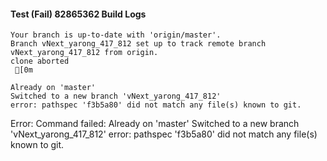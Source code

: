 #### Test (Fail) 82865362 Build Logs


```
Your branch is up-to-date with 'origin/master'.
Branch vNext_yarong_417_812 set up to track remote branch vNext_yarong_417_812 from origin.
clone aborted
 [0m

Already on 'master'
Switched to a new branch 'vNext_yarong_417_812'
error: pathspec 'f3b5a80' did not match any file(s) known to git.

```

Error: Command failed: Already on 'master'
Switched to a new branch 'vNext_yarong_417_812'
error: pathspec 'f3b5a80' did not match any file(s) known to git.
